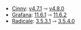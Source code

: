 * [Cinny](https://github.com/ajbura/cinny): [v4.7.1](https://github.com/ajbura/cinny/releases/tag/v4.7.1) ⇾ [v4.8.0](https://github.com/ajbura/cinny/releases/tag/v4.8.0)
* [Grafana](https://github.com/grafana/grafana): [11.6.1](https://github.com/grafana/grafana/releases/tag/v11.6.1) ⇾ [11.6.2](https://github.com/grafana/grafana/releases/tag/v11.6.2)
* [Radicale](https://github.com/tomsquest/docker-radicale): [3.5.3.1](https://github.com/tomsquest/docker-radicale/releases/tag/3.5.3.1) ⇾ [3.5.4.0](https://github.com/tomsquest/docker-radicale/releases/tag/3.5.4.0)
